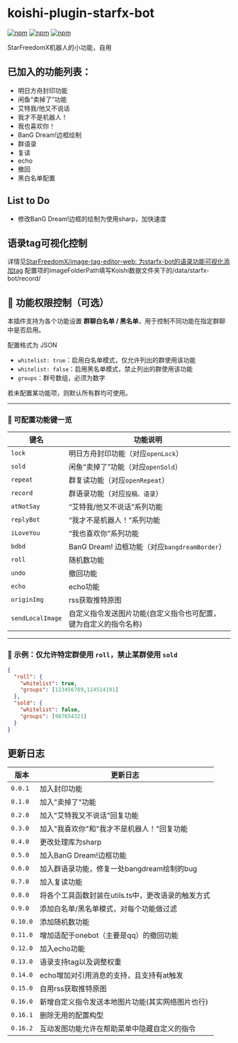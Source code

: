 # koishi-plugin-starfx-bot

[![npm](https://img.shields.io/npm/v/koishi-plugin-starfx-bot?style=flat-square)](https://www.npmjs.com/package/koishi-plugin-starfx-bot) [![npm](https://img.shields.io/npm/l/koishi-plugin-starfx-bot?style=flat-square)](https://www.npmjs.com/package/koishi-plugin-starfx-bot) [![npm](https://img.shields.io/npm/dt/koishi-plugin-starfx-bot?style=flat-square)](https://www.npmjs.com/package/koishi-plugin-starfx-bot)

StarFreedomX机器人的小功能，自用

## 已加入的功能列表：

* 明日方舟封印功能
* 闲鱼“卖掉了”功能
* 艾特我/他又不说话
* 我才不是机器人！
* 我也喜欢你！
* BanG Dream!边框绘制
* 群语录
* 复读
* echo
* 撤回
* 黑白名单配置

## List to Do

* 修改BanG Dream!边框的绘制为使用sharp，加快速度

## 语录tag可视化控制

详情见[StarFreedomX/image-tag-editor-web: 为starfx-bot的语录功能可视化添加tag](https://github.com/StarFreedomX/image-tag-editor-web)
配置项的imageFolderPath填写Koishi数据文件夹下的/data/starfx-bot/record/

## 🔧 功能权限控制（可选）

本插件支持为各个功能设置 **群聊白名单 / 黑名单**，用于控制不同功能在指定群聊中是否启用。

配置格式为 JSON

- `whitelist: true`：启用白名单模式，仅允许列出的群使用该功能
- `whitelist: false`：启用黑名单模式，禁止列出的群使用该功能
- `groups`：群号数组，必须为数字

若未配置某功能项，则默认所有群均可使用。

---

### 📌 可配置功能键一览


| 键名               | 功能说明                                  |
|------------------|---------------------------------------|
| `lock`           | 明日方舟封印功能（对应`openLock`）                |
| `sold`           | 闲鱼“卖掉了”功能（对应`openSold`）               |
| `repeat`         | 群复读功能（对应`openRepeat`）                 |
| `record`         | 群语录功能（对应`投稿、语录`）                      |
| `atNotSay`       | “艾特我/他又不说话”系列功能                       |
| `replyBot`       | “我才不是机器人！”系列功能                        |
| `iLoveYou`       | “我也喜欢你”系列功能                           |
| `bdbd`           | BanG Dream! 边框功能（对应`bangdreamBorder`） |
| `roll`           | 随机数功能                                 |
| `undo`           | 撤回功能                                  |
| `echo`           | echo功能                                |
| `originImg`      | rss获取推特原图                             |
| `sendLocalImage` | 自定义指令发送图片功能(自定义指令也可配置，键为自定义的指令名称)     |

---

### 🧪 示例：仅允许特定群使用 `roll`，禁止某群使用 `sold`

```json
{
  "roll": {
    "whitelist": true,
    "groups": [123456789,114514191]
  },
  "sold": {
    "whitelist": false,
    "groups": [987654321]
  }
}
```

## 更新日志


| 版本       | 更新日志                          |
|----------|-------------------------------|
| `0.0.1`  | 加入封印功能                        |
| `0.1.0`  | 加入"卖掉了"功能                     |
| `0.2.0`  | 加入"艾特我又不说话"回复功能               |
| `0.3.0`  | 加入"我喜欢你"和"我才不是机器人！"回复功能       |
| `0.4.0`  | 更改处理库为sharp                   |
| `0.5.0`  | 加入BanG Dream!边框功能             |
| `0.6.0`  | 加入群语录功能，修复一处bangdream绘制的bug   |
| `0.7.0`  | 加入复读功能                        |
| `0.8.0`  | 将各个工具函数封装在utils.ts中，更改语录的触发方式 |
| `0.9.0`  | 添加白名单/黑名单模式，对每个功能做过滤          |
| `0.10.0` | 添加随机数功能                       |
| `0.11.0` | 增加适配于onebot（主要是qq）的撤回功能       |
| `0.12.0` | 加入echo功能                      |
| `0.13.0` | 语录支持tag以及调整权重                 |
| `0.14.0` | echo增加对引用消息的支持，且支持有at触发       |
| `0.15.0` | 自用rss获取推特原图                   |
| `0.16.0` | 新增自定义指令发送本地图片功能(其实网络图片也行)     |
| `0.16.1` | 删除无用的配置构型                     |
| `0.16.2` | 互动发图功能允许在帮助菜单中隐藏自定义的指令        |
